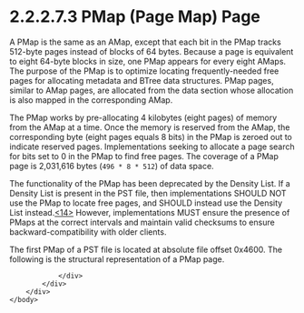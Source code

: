 <html dir="LTR" xmlns:mshelp="http://msdn.microsoft.com/mshelp" xmlns:ddue="http://ddue.schemas.microsoft.com/authoring/2003/5" xmlns:xlink="http://www.w3.org/1999/xlink" xmlns:tool="http://www.microsoft.com/tooltip">
    <head>
        <meta http-equiv="Content-Type" content="text/html; CHARSET=utf-8"></meta>
        <meta name="save" content="history"></meta>
        <title>2.2.2.7.3 PMap (Page Map) Page</title>
        <xml>
            <mshelp:toctitle title="2.2.2.7.3 PMap (Page Map) Page"></mshelp:toctitle>
            <mshelp:rltitle title="[MS-PST]: PMap (Page Map) Page"></mshelp:rltitle>
            <mshelp:keyword index="A" term="e0c59db8-970a-40df-9547-c136e8858291"></mshelp:keyword>
            <mshelp:attr name="DCSext.ContentType" value="open specification"></mshelp:attr>
            <mshelp:attr name="AssetID" value="e0c59db8-970a-40df-9547-c136e8858291"></mshelp:attr>
            <mshelp:attr name="TopicType" value="kbRef"></mshelp:attr>
            <mshelp:attr name="DCSext.Title" value="[MS-PST]: PMap (Page Map) Page" />
        </xml>
    </head>
    <body>
        <div id="header">
            <h1 class="heading">2.2.2.7.3 PMap (Page Map) Page</h1>
        </div>
        <div id="mainSection">
            <div id="mainBody">
                <div id="allHistory" class="saveHistory"></div>
                <div id="sectionSection0" class="section" name="collapseableSection">
                    

<p>A PMap is the same as an AMap, except that each bit in the
PMap tracks 512-byte pages instead of blocks of 64 bytes. Because a page is
equivalent to eight 64-byte blocks in size, one PMap appears for every eight
AMaps. The purpose of the PMap is to optimize locating frequently-needed free
pages for allocating metadata and BTree data structures. PMap pages, similar to
AMap pages, are allocated from the data section whose allocation is also mapped
in the corresponding AMap.</p>

<p>The PMap works by pre-allocating 4 kilobytes (eight pages)
of memory from the AMap at a time. Once the memory is reserved from the AMap,
the corresponding byte (eight pages equals 8 bits) in the PMap is zeroed out to
indicate reserved pages. Implementations seeking to allocate a page search for
bits set to 0 in the PMap to find free pages. The coverage of a PMap page is
2,031,616 bytes (<code>496 * 8 * 512</code>) of data space.</p>

<p>The functionality of the PMap has been deprecated by the
Density List. If a Density List is present in the PST file, then
implementations SHOULD NOT use the PMap to locate free pages, and SHOULD
instead use the Density List instead.<a id="Appendix_A_Target_14"></a><a href="f040f8b2-f023-4ed9-94fd-de487da83ed5.htm#Appendix_A_14" aria-label="Product behavior note 14">&lt;14&gt;</a> However,
implementations MUST ensure the presence of PMaps at the correct intervals and
maintain valid checksums to ensure backward-compatibility with older clients.</p>

<p>The first PMap of a PST file is located at absolute file
offset 0x4600. The following is the structural representation of a PMap page.</p>


                </div>
            </div>
        </div>
    </body>
</html>